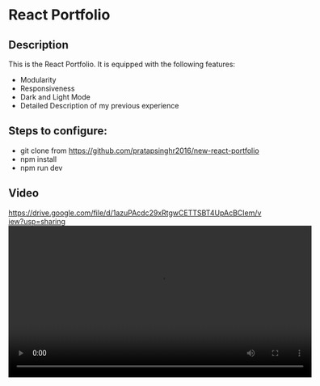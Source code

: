 # React Portfolio

## Description

This is the React Portfolio. It is equipped with the following features:

- Modularity
- Responsiveness
- Dark and Light Mode
- Detailed Description of my previous experience

## Steps to configure:

- git clone from https://github.com/pratapsinghr2016/new-react-portfolio
- npm install
- npm run dev

## Video

https://drive.google.com/file/d/1azuPAcdc29xRtgwCETTSBT4UpAcBCIem/view?usp=sharing
<video controls width="600">
  <source src="./portfolio.mp4" type="video/mp4">
  Your browser does not support the video tag.
</video>
